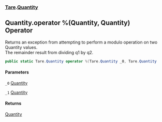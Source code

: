 ### [Tare](Tare.md 'Tare').[Quantity](Tare.Quantity.md 'Tare.Quantity')

## Quantity.operator %(Quantity, Quantity) Operator

Returns an exception from attempting to perform a modulo operation on two Quantity values.  
<returns>The remainder result from dividing q1 by q2.</returns>

```csharp
public static Tare.Quantity operator %(Tare.Quantity _0, Tare.Quantity _1);
```
#### Parameters

<a name='Tare.Quantity.op_Modulus(Tare.Quantity,Tare.Quantity)._0'></a>

`_0` [Quantity](Tare.Quantity.md 'Tare.Quantity')

<a name='Tare.Quantity.op_Modulus(Tare.Quantity,Tare.Quantity)._1'></a>

`_1` [Quantity](Tare.Quantity.md 'Tare.Quantity')

#### Returns
[Quantity](Tare.Quantity.md 'Tare.Quantity')